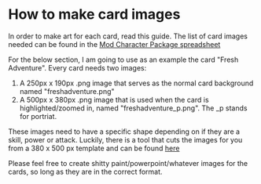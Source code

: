 # How to make card images

In order to make art for each card, read this guide. The list of card images needed can be found in the [Mod Character Package spreadsheet](https://docs.google.com/spreadsheets/d/1GY0eJsooEp361hWFL2lD-uPVa5-l-7g4f4FtyKs-k7Q/edit#gid=0)

For the below section, I am going to use as an example the card "Fresh Adventure". 
Every card needs two images:
1. A 250px x 190px .png image that serves as the normal card background named "freshadventure.png"
2. A 500px x 380px .png image that is used when the card is highlighted/zoomed in, named "freshadventure_p.png". The _p stands for portriat. 

These images need to have a specific shape depending on if they are a skill, power or attack. Luckily, there is a tool that cuts the images for you from a 380 x 500 px template and can be found [here](https://docs.google.com/spreadsheets/d/1GY0eJsooEp361hWFL2lD-uPVa5-l-7g4f4FtyKs-k7Q/edit?usp=sharing)

Please feel free to create shitty paint/powerpoint/whatever images for the cards, so long as they are in the correct format.
